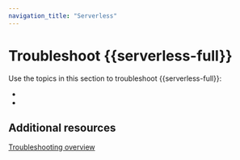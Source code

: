 ```yaml
---
navigation_title: "Serverless"
---
```


# Troubleshoot {{serverless-full}}

Use the topics in this section to troubleshoot {{serverless-full}}:

* [](/troubleshoot/deployments/serverless-status.md)
* [](/troubleshoot/deployments/esf/elastic-serverless-forwarder.md)



## Additional resources
[Troubleshooting overview](/troubleshoot/index.md)